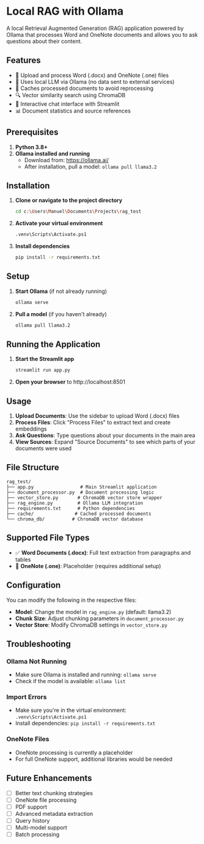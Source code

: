 # Local RAG with Ollama

A local Retrieval Augmented Generation (RAG) application powered by Ollama that processes Word and OneNote documents and allows you to ask questions about their content.

## Features

- 📁 Upload and process Word (.docx) and OneNote (.one) files
- 🧠 Uses local LLM via Ollama (no data sent to external services)
- 💾 Caches processed documents to avoid reprocessing
- 🔍 Vector similarity search using ChromaDB
- 💬 Interactive chat interface with Streamlit
- 📊 Document statistics and source references

## Prerequisites

1. **Python 3.8+**
2. **Ollama installed and running**
   - Download from: https://ollama.ai/
   - After installation, pull a model: `ollama pull llama3.2`

## Installation

1. **Clone or navigate to the project directory**
   ```bash
   cd c:\Users\Manuel\Documents\Projects\rag_test
   ```

2. **Activate your virtual environment**
   ```bash
   .venv\Scripts\Activate.ps1
   ```

3. **Install dependencies**
   ```bash
   pip install -r requirements.txt
   ```

## Setup

1. **Start Ollama** (if not already running)
   ```bash
   ollama serve
   ```

2. **Pull a model** (if you haven't already)
   ```bash
   ollama pull llama3.2
   ```

## Running the Application

1. **Start the Streamlit app**
   ```bash
   streamlit run app.py
   ```

2. **Open your browser** to http://localhost:8501

## Usage

1. **Upload Documents**: Use the sidebar to upload Word (.docx) files
2. **Process Files**: Click "Process Files" to extract text and create embeddings
3. **Ask Questions**: Type questions about your documents in the main area
4. **View Sources**: Expand "Source Documents" to see which parts of your documents were used

## File Structure

```
rag_test/
├── app.py                 # Main Streamlit application
├── document_processor.py  # Document processing logic
├── vector_store.py       # ChromaDB vector store wrapper
├── rag_engine.py         # Ollama LLM integration
├── requirements.txt      # Python dependencies
├── cache/               # Cached processed documents
└── chroma_db/          # ChromaDB vector database
```

## Supported File Types

- ✅ **Word Documents (.docx)**: Full text extraction from paragraphs and tables
- 🔄 **OneNote (.one)**: Placeholder (requires additional setup)

## Configuration

You can modify the following in the respective files:

- **Model**: Change the model in `rag_engine.py` (default: llama3.2)
- **Chunk Size**: Adjust chunking parameters in `document_processor.py`
- **Vector Store**: Modify ChromaDB settings in `vector_store.py`

## Troubleshooting

### Ollama Not Running
- Make sure Ollama is installed and running: `ollama serve`
- Check if the model is available: `ollama list`

### Import Errors
- Make sure you're in the virtual environment: `.venv\Scripts\Activate.ps1`
- Install dependencies: `pip install -r requirements.txt`

### OneNote Files
- OneNote processing is currently a placeholder
- For full OneNote support, additional libraries would be needed

## Future Enhancements

- [ ] Better text chunking strategies
- [ ] OneNote file processing
- [ ] PDF support
- [ ] Advanced metadata extraction
- [ ] Query history
- [ ] Multi-model support
- [ ] Batch processing
